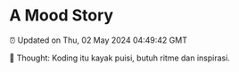 # A Mood Story

⏰ Updated on Thu, 02 May 2024 04:49:42 GMT

💭 Thought: Koding itu kayak puisi, butuh ritme dan inspirasi.

